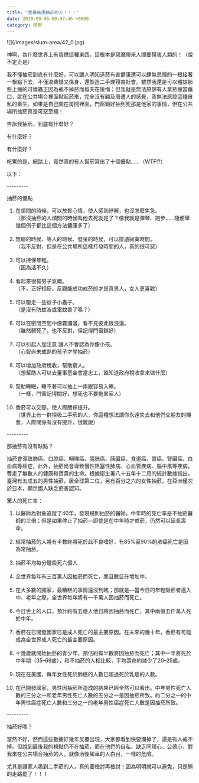 ```yaml
---
title: "我最痛恨抽菸的人！！！"
date: 2010-09-06 00:07:46 +0800
category: 閒聊
---
```

<p>![](/images/slum-area/42_0.jpg)</p><p>神啊，為什麼世界上有香煙這種東西，這根本是惡魔帶來人間要殘害人類的！（說不定正是）</p><p>我不懂抽菸到底有什麼好，可以讓人明知道菸有害健康還可以肆無忌憚的一根接著一根點下去，不僅浪費錢又傷身，還製造二手煙殘害社會。雖然我還是可以體諒那些上癮的可憐蟲正因為戒不掉菸而每天在後悔；但我就是無法原諒有人拿菸癮當藉口，就在公共場合裡面點起菸來，完全沒有顧及周遭人的感覺，我無法原諒這種自私的畜生。如果是自己關在房間裡面，門窗鎖好抽到死那是他家的事情，但在公共場所抽菸真是可惡至極！</p><p>告訴我抽菸，到底有什麼好？</p><p>有什麼好？</p><p>有什麼好？</p><p>吃驚的是，網路上，竟然真的有人幫菸寫出了十個優點&hellip;&hellip;（WTF!?）</p><p>以下：</p><p>---------</p><p>抽菸的優點</p><p><ol><li>在煩悶的時候，可以放鬆心情，使人感到紓解，也沒怎麼焦急。<br />（那沒抽菸的人煩悶的時候叫他去死就是了？像我就是彈琴、跑步&hellip;&hellip;隨便舉幾個例子都比這個方法健康多了）<br /><br /></li><li>無聊的時候、等人的時候、發呆的時候，可以排遺寂寞時間。<br />（我不反對，但是在公共場所這樣打發時間的人，真的很可惡）<br /><br /></li><li>可以持保年輕。<br />（因為活不久）<br /><br /></li><li>看起來很有男子氣概。<br />（不，正好相反，反觀能成功戒菸的才是真男人，女人更喜歡）<br /><br /></li><li>可以驅走一些蚊子小蟲子。<br />（是沒有防蚊液或電蚊香了嗎？）<br /><br /></li><li>可以在密閉空間中煙霧瀰漫，看不見彼此很浪漫。<br />（雖然髒死了，也不反對，但記得門窗鎖好）<br /><br /></li><li>可以引起人加注意 讓人不會認為你像小孩。<br />（心智尚未成熟的孩子才學抽菸）<br /><br /></li><li>可以增加政府稅收，幫助窮人。<br />（想幫助人可以去董事基金會當志工，誰知道政府稅收拿來做什麼）<br /><br /></li><li>幫助睡眠，睡不著可以抽上一兩跟容易入睡。<br />（一樣，門窗記得關好，想死也不要拖累家人）<br /><br /></li><li>香菸可以交際，使人際關係提升。<br />（世界上有一群拒吸二手菸的人，你這種想法讓你永遠失去和他們交朋友的機會，人際關係有沒有提升，很難說）</li></ol></p><p>---------</p><p>那抽菸有沒有缺點？</p><p>抽菸會導致肺癌、口腔癌、咽喉癌、膀胱癌、胰臟癌、食道癌、胃癌、腎臟癌、白血病等癌症，此外，抽菸尚會導致慢性阻塞性肺病、心血管疾病、腦中風等疾病，奪走了無數人的健康和寶貴的生命。根據衛生署八十五年十二月的統計數據指出，臺灣有五成五的男性抽菸，居全球第二位，另有百分之六的女性抽菸，在亞洲僅次於日本，顯示國人缺乏菸害認知。</p><p>驚人的死亡率：</p><p><ol><li>以醫師為對象追蹤了40年，發現規則抽菸的醫師，中年時的死亡率是不抽菸醫師的三倍；但是如果停止了抽菸&mdash;即使是在中年時才戒菸，仍然可以延長壽命。<br /><br /></li><li>經常抽菸的人將有半數終將死於此不良嗜好，有85%至90%的肺癌死亡是因為常抽菸。<br /><br /></li><li>抽菸平均每分鐘殺死六個人<br /><br /></li><li>全世界每年有三百萬人因抽菸而死亡，而且數目在增加中。<br /><br /></li><li>在大多數的國家，最糟糕的事情還沒到臨；那就是&mdash;當今日的年輕吸菸者邁入中、老年之際，全世界每年將有一千萬人因抽菸而死亡。<br /><br /></li><li>今日世上的人口，預計約有五億人他日將因抽菸而死亡，其中兩億五仟萬人死於中年。<br /><br /></li><li>香菸在已開發國家已是成人死亡的最主要原因。在未來的幾十年，香菸有可能成為全世界成人死亡的最主要原因。<br /><br /></li><li>十幾歲就開始抽菸的青少年，預估約有半數將因抽菸而死亡；其中一半將死於中年期（35&ndash;69歲），和不抽菸的人相比較，平均壽命約減少了20&ndash;25歲。<br /><br /></li><li>現在在美國，每年女性死於肺癌的人數已超過死於乳癌的人數。<br /><br /></li><li>在已開發國家，男性因抽菸所造成的結果已經全然可以看出。中年男性死亡人數的三分之一和老年男性死亡人數的五分之一是因抽菸所致。約二分之一的中年男性癌症死亡人數和三分之一的老年男性癌症死亡人數是因抽菸所致。</li></ol></p><p>---------</p><p>抽菸好嗎？</p><p>當然不好，然而這些數據好幾年反覆出現，大家都看到快要爛掉了，還是有人戒不掉。但說到最後我的槓點仍不在抽菸，而在他們的自私、缺乏同理心、公德心，對我來在公共場合抽菸的人，就像酒後駕車的人白目，一樣的危險。</p><p>尤其是讓家人吸到二手菸的人，真的要檢討再檢討！因為明明就可以避免，只是懶的走路罷了！！！</p>
